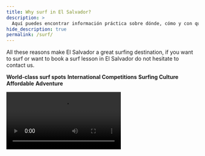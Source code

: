 ```yaml
---
title: Why surf in El Salvador?
description: >
  Aquí puedes encontrar información práctica sobre dónde, cómo y con quién surfear
hide_description: true
permalink: /surf/
---
```


All these reasons make El Salvador a great surfing destination, if you want to surf or want to book a surf lesson in El Salvador do not hesitate to contact us.

   <strong>World-class surf spots</strong>
  <strong>International Competitions</strong>
  <strong>Surfing Culture</strong>
  <strong>Affordable</strong>
  <strong>Adventure</strong> 

<video src="/assets/mp4/surf/surf-sunset.mp4" autoplay />

{% include contact-form.html %}
